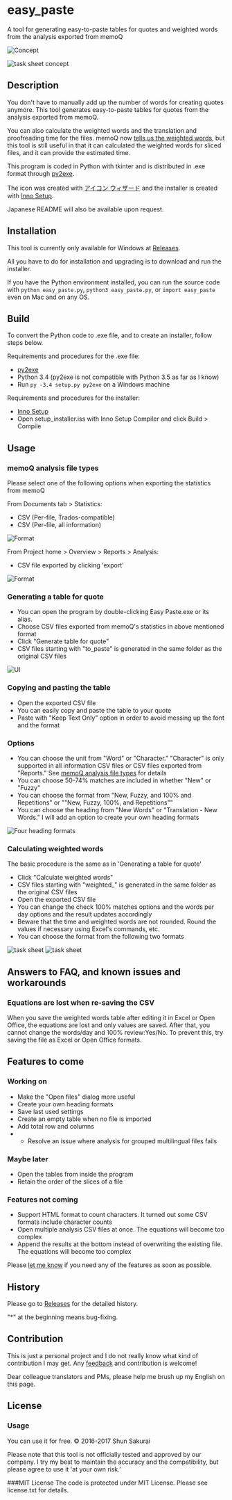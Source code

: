 # easy_paste
A tool for generating easy-to-paste tables for quotes and weighted words from the analysis exported from memoQ

![Concept](https://raw.github.com/wiki/ShunSakurai/easy_paste/easy_paste_concept.png)

![task sheet concept](https://raw.github.com/wiki/ShunSakurai/easy_paste/easy_paste_task_sheet_concept.png)

## Description
You don't have to manually add up the number of words for creating quotes anymore. This tool generates easy-to-paste tables for quotes from the analysis exported from memoQ.

You can also calculate the weighted words and the translation and proofreading time for the files. memoQ now [tells us the weighted words](https://www.memoq.com/memoq-build-june), but this tool is still useful in that it can calculated the weighted words for sliced files, and it can provide the estimated time.

This program is coded in Python with tkinter and is distributed in .exe format through [py2exe](http://www.py2exe.org/).

The icon was created with [アイコン ウィザード](http://freewareplace.web.fc2.com/) and the installer is created with [Inno Setup](http://www.jrsoftware.org/isdl.php).

Japanese README will also be available upon request.

## Installation
This tool is currently only available for Windows at [Releases](https://github.com/ShunSakurai/easy_paste/releases).

All you have to do for installation and upgrading is to download and run the installer.

If you have the Python environment installed, you can run the source code with `python easy_paste.py`, `python3 easy_paste.py`, or `import easy_paste` even on Mac and on any OS.

## Build
To convert the Python code to .exe file, and to create an installer, follow steps below.

Requirements and procedures for the .exe file:

- [py2exe](http://www.py2exe.org/)
- Python 3.4 (py2exe is not compatible with Python 3.5 as far as I know)
- Run `py -3.4 setup.py py2exe` on a Windows machine

Requirements and procedures for the installer:

- [Inno Setup](http://www.jrsoftware.org/isdl.php)
- Open setup_installer.iss with Inno Setup Compiler and click Build > Compile

## Usage

### memoQ analysis file types
Please select one of the following options when exporting the statistics from memoQ

From Documents tab > Statistics:
- CSV (Per-file, Trados-compatible)
- CSV (Per-file, all information)

![Format](https://raw.github.com/wiki/ShunSakurai/easy_paste/easy_paste_format.png)

From Project home > Overview > Reports > Analysis:
- CSV file exported by clicking 'export'

![Format](https://raw.github.com/wiki/ShunSakurai/easy_paste/easy_paste_format2.png)

### Generating a table for quote
- You can open the program by double-clicking Easy Paste.exe or its alias.
- Choose CSV files exported from memoQ's statistics in above mentioned format
- Click "Generate table for quote"
- CSV files starting with "to_paste" is generated in the same folder as the original CSV files

![UI](https://raw.github.com/wiki/ShunSakurai/easy_paste/easy_paste_ui.png)

### Copying and pasting the table
- Open the exported CSV file
- You can easily copy and paste the table to your quote
- Paste with "Keep Text Only" option in order to avoid messing up the font and the format

### Options
- You can choose the unit from "Word" or "Character." "Character" is only supported in all information CSV files or CSV files exported from "Reports." See [memoQ analysis file types](https://github.com/ShunSakurai/easy_paste#memoq-analysis-file-types) for details
- You can choose 50-74% matches are included in whether "New" or "Fuzzy"
- You can choose the format from "New, Fuzzy, and 100% and Repetitions" or ""New, Fuzzy, 100%, and Repetitions""
- You can choose the heading from "New Words" or "Translation -  New Words." I will add an option to create your own heading formats

![Four heading formats](https://raw.github.com/wiki/ShunSakurai/easy_paste/easy_paste_heading.png)

### Calculating weighted words
The basic procedure is the same as in 'Generating a table for quote'

- Click "Calculate weighted words"
- CSV files starting with "weighted_" is generated in the same folder as the original CSV files
- Open the exported CSV file
- You can change the check 100% matches options and the words per day options and the result updates accordingly
- Beware that the time and weighted words are not rounded. Round the values if necessary using Excel's commands, etc.
- You can choose the format from the following two formats

![task sheet](https://raw.github.com/wiki/ShunSakurai/easy_paste/easy_paste_task_sheet.png)
![task sheet](https://raw.github.com/wiki/ShunSakurai/easy_paste/easy_paste_task_sheet2.png)

## Answers to FAQ, and known issues and workarounds

### Equations are lost when re-saving the CSV
When you save the weighted words table after editing it in Excel or Open Office, the equations are lost and only values are saved. After that, you cannot change the words/day and 100% review:Yes/No. To prevent this, try saving the file as Excel or Open Office formats.

## Features to come
### Working on
- Make the "Open files" dialog more useful
- Create your own heading formats
- Save last used settings
- Create an empty table when no file is imported
- Add total row and columns
- * Resolve an issue where analysis for grouped multilingual files fails

### Maybe later
- Open the tables from inside the program
- Retain the order of the slices of a file

### Features not coming
- Support HTML format to count characters. It turned out some CSV formats include character counts
- Open multiple analysis CSV files at once. The equations will become too complex
- Append the results at the bottom instead of overwriting the existing file. The equations will become too complex

Please [let me know](https://app.asana.com/-/share?s=132674863519245-jpqOgsUH4HdnKpFhvDDKXHfGUw0ccrb27xIIYgXyXV0-29199191293549) if you need any of the features as soon as possible.

## History
Please go to [Releases](https://github.com/ShunSakurai/easy_paste/releases) for the detailed history.

"*" at the beginning means bug-fixing.

## Contribution
This is just a personal project and I do not really know what kind of contribution I may get. Any [feedback](https://app.asana.com/0/264050103803746/list) and contribution is welcome!

Dear colleague translators and PMs, please help me brush up my English on this page.

## License
### Usage
You can use it for free.
© 2016-2017 Shun Sakurai

Please note that this tool is not officially tested and approved by our company. I try my best to maintain the accuracy and the compatibility, but please agree to use it 'at your own risk.'

###MIT License
The code is protected under MIT License. Please see license.txt for details.
